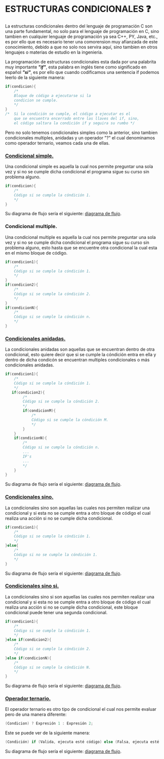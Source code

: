 # ESTRUCTURAS CONDICIONALES :question:
La estructuras condicionales dentro del lenguaje de programación C son una parte fundamental, no solo para el lenguaje de programación en C, sino
tambien en cualquier lenguaje de programación ya sea C++, PY, Java, etc., es por ello que es necesario tener una comorension muy afianzada de este
conocimiento, debido a que no solo nos servira aquí, sino tambien en otros lenguajes o materias de estudio en la ingenieria.

La programación de estructuras condicionales esta dada por una palabrita muy importante <b><i>"if"</i></b>, esta palabra en inglés tiene como significado en
español <b><i>"si"</i></b>, es por ello que cuando codificamos una sentencia if podemos leerlo de la siguiente manera:
```C
if(condicion){
    /*
    Bloque de código a ejecutarse si la
    condicion se cumple.
    */
}
/*  Si la condición se cumple, el código a ejecutar es el
    que se encuentra encerrado entre las llaves del if, sino,
    el código saltara la condición if y seguira su rumbo */
``` 
Pero no solo tenemos condicionales simples como la anterior, sino tambien condicionales multiples, anidadas y un operador "?" el cual denominamos
como operador ternario, veamos cada una de ellas.

### <a href="07 - 01 - Codigos/07 - 01 - 01 - if.c">Condicional simple.</a>
Una condicional simple es aquella la cual nos permite preguntar una sola vez y si no se cumple dicha condicional el programa sigue su curso sin
problema alguno.
```C
if(condicion){
    /*
    Código si se cumple la cóndición 1.
    */
}
```
Su diagrama de flujo sería el siguiente: <a href="07 - 02 - DiagramasDeFLujo/07 - 02 - 01 - if.png">diagrama de flujo</a>.

### Condicional multiple.
Una condicional multiple es aquella la cual nos permite preguntar una sola vez y si no se cumple dicha condicional el programa sigue su curso sin
problema alguno, esto hasta que se encuentre otra condicional la cual esta en el mismo bloque de código.
```C
if(condicion1){
    /*
    Código si se cumple la cóndición 1.
    */
}
if(condicion2){
    /*
    Código si se cumple la cóndición 2.
    */
}
if(condicionN){
    /*
    Código si se cumple la cóndición n.
    */
}
```
### <a href="07 - 01 - Codigos/07 - 01 - 02 - ifAnidados.c">Condicionales anidadas.</a>
La condicionales anidadas son aquellas que se encuentran dentro de otra condicional, esto quiere decir que si se cumple la cóndición entra en ella
y dentro de dicha condicón se encuentran multiples condicionales o más condicionales anidadas.
```C
if(condicion1){
    /*
    Código si se cumple la cóndición 1.
    */
   if(condicion2){
        /*
        Código si se cumple la cóndición 2.
        */
        if(condicionM){
            /*
            Código si se cumple la cóndición M.
            */
        }
    }
    if(condicionN){
        /*
        Código si se cumple la cóndición n.
        ...
        IF's
        ...
        */
    }
}
```
Su diagrama de flujo sería el siguiente: <a href="07 - 02 - DiagramasDeFLujo/07 - 02 - 02 - ifAnidados.png">diagrama de flujo</a>.

### <a href="07 - 01 - Codigos/07 - 01 - 03 - ifElse.c">Condicionales sino.</a>
La condicionales sino son aquellas las cuales nos permiten realizar una condicional y si esta no se cumple entra a otro bloque de código el cual
realiza una acción si no se cumple dicha condicional.
```C
if(condicion1){
    /*
    Código si se cumple la cóndición 1.
    */
}else{
    /*
    Código si no se cumple la cóndición 1.
    */
}
```
Su diagrama de flujo sería el siguiente: <a href="07 - 02 - DiagramasDeFLujo/07 - 02 - 03 - ifElse.png">diagrama de flujo</a>.

### <a href="07 - 01 - Codigos/07 - 01 - 04 - ifElseIf.c">Condicionales sino si.</a>
La condicionales sino si son aquellas las cuales nos permiten realizar una condicional y si esta no se cumple entra a otro bloque de código el cual
realiza una acción si no se cumple dicha condicional, este bloque condicional puede tener una segunda condicional.
```C
if(condicion1){
    /*
    Código si se cumple la cóndición 1.
    */
}else if(condicion2){
    /*
    Código si se cumple la cóndición 2.
    */
}else if(condicionN){
    /*
    Código si se cumple la cóndición N.
    */
}
```
Su diagrama de flujo sería el siguiente: <a href="">diagrama de flujo</a>.

### <a href="07 - 01 - Codigos/07 - 01 - 05 - OperadorT.c">Operador ternario.</a>
El operador ternario es otro tipo de condicional el cual nos permite evaluar pero de una manera diferente:
```C
(Condicion) ? Expresión 1 : Expresión 2;
```
Este se puede ver de la siguiente manera:
```C
(Condición) if (Valida, ejecuta esté código) else (Falsa, ejecuta esté código);
```
Su diagrama de flujo sería el siguiente: <a href="">diagrama de flujo</a>.
